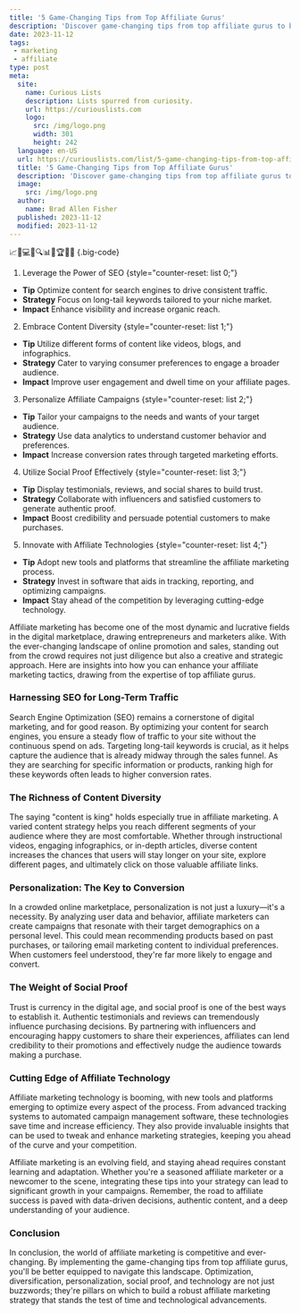 ```yaml
---
title: '5 Game-Changing Tips from Top Affiliate Gurus'
description: 'Discover game-changing tips from top affiliate gurus to boost your success. Get curious and learn how to dominate the affiliate marketing world.'
date: 2023-11-12
tags:
 - marketing
 - affiliate
type: post
meta:
  site:
    name: Curious Lists
    description: Lists spurred from curiosity.
    url: https://curiouslists.com
    logo:
      src: /img/logo.png
      width: 301
      height: 242
  language: en-US
  url: https://curiouslists.com/list/5-game-changing-tips-from-top-affiliate-gurus
  title: '5 Game-Changing Tips from Top Affiliate Gurus'
  description: 'Discover game-changing tips from top affiliate gurus to boost your success. Get curious and learn how to dominate the affiliate marketing world.'
  image:
    src: /img/logo.png
  author:
    name: Brad Allen Fisher
  published: 2023-11-12
  modified: 2023-11-12
---
```



📈🤝💻🚀🔍📊📌🏆🥇🎯 {.big-code}

1. Leverage the Power of SEO {style="counter-reset: list 0;"}
  - **Tip** Optimize content for search engines to drive consistent traffic.
  - **Strategy** Focus on long-tail keywords tailored to your niche market.
  - **Impact** Enhance visibility and increase organic reach.

2. Embrace Content Diversity {style="counter-reset: list 1;"}
  - **Tip** Utilize different forms of content like videos, blogs, and infographics.
  - **Strategy** Cater to varying consumer preferences to engage a broader audience.
  - **Impact** Improve user engagement and dwell time on your affiliate pages.

3. Personalize Affiliate Campaigns {style="counter-reset: list 2;"}
  - **Tip** Tailor your campaigns to the needs and wants of your target audience.
  - **Strategy** Use data analytics to understand customer behavior and preferences.
  - **Impact** Increase conversion rates through targeted marketing efforts.

4. Utilize Social Proof Effectively {style="counter-reset: list 3;"}
  - **Tip** Display testimonials, reviews, and social shares to build trust.
  - **Strategy** Collaborate with influencers and satisfied customers to generate authentic proof.
  - **Impact** Boost credibility and persuade potential customers to make purchases.

5. Innovate with Affiliate Technologies {style="counter-reset: list 4;"}
  - **Tip** Adopt new tools and platforms that streamline the affiliate marketing process.
  - **Strategy** Invest in software that aids in tracking, reporting, and optimizing campaigns.
  - **Impact** Stay ahead of the competition by leveraging cutting-edge technology.


Affiliate marketing has become one of the most dynamic and lucrative fields in the digital marketplace, drawing entrepreneurs and marketers alike. With the ever-changing landscape of online promotion and sales, standing out from the crowd requires not just diligence but also a creative and strategic approach. Here are insights into how you can enhance your affiliate marketing tactics, drawing from the expertise of top affiliate gurus.

### Harnessing SEO for Long-Term Traffic

Search Engine Optimization (SEO) remains a cornerstone of digital marketing, and for good reason. By optimizing your content for search engines, you ensure a steady flow of traffic to your site without the continuous spend on ads. Targeting long-tail keywords is crucial, as it helps capture the audience that is already midway through the sales funnel. As they are searching for specific information or products, ranking high for these keywords often leads to higher conversion rates.

### The Richness of Content Diversity

The saying "content is king" holds especially true in affiliate marketing. A varied content strategy helps you reach different segments of your audience where they are most comfortable. Whether through instructional videos, engaging infographics, or in-depth articles, diverse content increases the chances that users will stay longer on your site, explore different pages, and ultimately click on those valuable affiliate links.

### Personalization: The Key to Conversion

In a crowded online marketplace, personalization is not just a luxury—it's a necessity. By analyzing user data and behavior, affiliate marketers can create campaigns that resonate with their target demographics on a personal level. This could mean recommending products based on past purchases, or tailoring email marketing content to individual preferences. When customers feel understood, they're far more likely to engage and convert.

### The Weight of Social Proof

Trust is currency in the digital age, and social proof is one of the best ways to establish it. Authentic testimonials and reviews can tremendously influence purchasing decisions. By partnering with influencers and encouraging happy customers to share their experiences, affiliates can lend credibility to their promotions and effectively nudge the audience towards making a purchase.

### Cutting Edge of Affiliate Technology

Affiliate marketing technology is booming, with new tools and platforms emerging to optimize every aspect of the process. From advanced tracking systems to automated campaign management software, these technologies save time and increase efficiency. They also provide invaluable insights that can be used to tweak and enhance marketing strategies, keeping you ahead of the curve and your competition.

Affiliate marketing is an evolving field, and staying ahead requires constant learning and adaptation. Whether you're a seasoned affiliate marketer or a newcomer to the scene, integrating these tips into your strategy can lead to significant growth in your campaigns. Remember, the road to affiliate success is paved with data-driven decisions, authentic content, and a deep understanding of your audience.

### Conclusion

In conclusion, the world of affiliate marketing is competitive and ever-changing. By implementing the game-changing tips from top affiliate gurus, you'll be better equipped to navigate this landscape. Optimization, diversification, personalization, social proof, and technology are not just buzzwords; they're pillars on which to build a robust affiliate marketing strategy that stands the test of time and technological advancements.